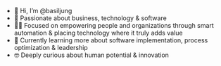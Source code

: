- 👋 Hi, I’m @basiljung
- 👀 Passionate about business, technology & software
- 👨‍💻 Focused on empowering people and organizations through smart automation & placing technology where it truly adds value
- 🌱 Currently learning more about software implementation, process optimization & leadership
- 🤓 Deeply curious about human potential & innovation
